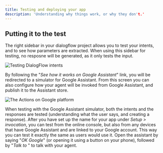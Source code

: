 ```yaml
---
title: Testing and deploying your app
description: 'Understanding why things work, or why they don't.'
---
```


## Putting it to the test

The right sidebar in your dialogflow project allows you to test your intents, and to see how parameters are extracted.
When using this sidebar for testing, no resposne will be generated, as it only tests the input.

![Testing DialogFlow intents](./media/2020/05/voice-bot-intents.png)

By following the "_See how it works on Google Assistant_" link, you will be redirected to a simulator for Google
Assistant. From this screen you can also configure how your agent will be invoked from Google Assistant, and publish it
to the Assistant store.

![The Actions on Google platform](/media/2020/05/voice-bot-actions-on-google.png)

When testing with the Google Assistant simulator, both the intents and the responses are tested (understanding what the
user says, and creating a response). After you have set up the name for your app under _Setup > invocation_, you can
test from the online console, but also from any devices that have Google Assistant and are linked to your Google
account. This way you can test it exactly the same as users would use it. Open the assistant by saying "_OK Google_"
(or opening it using a button on your phone), followed by "_Talk to_ " to talk with your agent.
